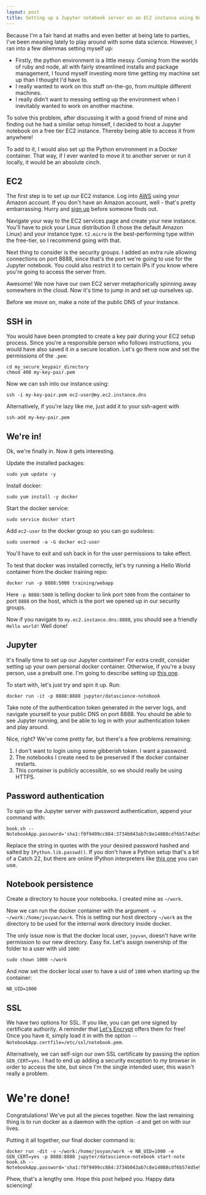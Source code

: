 ```yaml
---
layout: post
title: Setting up a Jupyter notebook server on an EC2 instance using Docker
---
```


Because I'm a fair hand at maths and even better at being late to parties, I've been meaning lately to play around with some data science. However, I ran into a few dilemmas setting myself up:

* Firstly, the python environment is a little messy. Coming from the worlds of ruby and node, all with fairly streamlined installs and package management, I found myself investing more time getting my machine set up than I thought I'd have to.
* I really wanted to work on this stuff on-the-go, from multiple different machines.
* I really didn't want to messing setting up the environment when I inevitably wanted to work on another machine.

To solve this problem, after discussing it with a good friend of mine and finding out he had a similar setup himself, I decided to host a Jupyter notebook on a free tier EC2 instance. Thereby being able to access it from anywhere!

To add to it, I would also set up the Python environment in a Docker container. That way, if I ever wanted to move it to another server or run it locally, it would be an absolute cinch.

## EC2

The first step is to set up our EC2 instance. Log into [AWS](https://aws.amazon.com/) using your Amazon account. If you don't have an Amazon account, well - that's pretty embarrassing. Hurry and [sign up](https://www.amazon.com.au/) before someone finds out.

Navigate your way to the EC2 services page and create your new instance. You'll have to pick your Linux distribution (I chose the default Amazon Linux) and your instance type. `t2.micro` is the best-performing type within the free-tier, so I recommend going with that.

Next thing to consider is the security groups.
I added an extra rule allowing connections on port 8888, since that's the port we're going to use for the Jupyter notebook. You could also restrict it to certain IPs if you know where you're going to access the server from.

Awesome! We now have our own EC2 server metaphorically spinning away somewhere in the cloud. Now it's time to jump in and set up ourselves up.

Before we move on, make a note of the public DNS of your instance.

## SSH in

You would have been prompted to create a key pair during your EC2 setup process. Since you're a responsible person who follows instructions, you would have also saved it in a secure location. Let's go there now and set the permissions of the `.pem`:

```
cd my_secure_keypair_directory
chmod 400 my-key-pair.pem
```

Now we can ssh into our instance using:

```
ssh -i my-key-pair.pem ec2-user@my.ec2.instance.dns
```

Alternatively, if you're lazy like me, just add it to your ssh-agent with

```
ssh-add my-key-pair.pem
```

## We're in!

Ok, we're finally in. Now it gets interesting.

Update the installed packages:
```
sudo yum update -y
```

Install docker:
```
sudo yum install -y docker
```

Start the docker service:
```
sudo service docker start
```

Add `ec2-user` to the docker group so you can go sudoless:

```
sudo usermod -a -G docker ec2-user
```

You'll have to exit and ssh back in for the user permissions to take effect.

To test that docker was installed correctly, let's try running a Hello World container from the docker training repo:

```
docker run -p 8888:5000 training/webapp
```

Here `-p 8888:5000` is telling docker to link port `5000` from the container to port `8888` on the host, which is the port we opened up in our security groups.

Now if you navigate to `my.ec2.instance.dns:8888`, you should see a friendly `Hello world!` Well done!


## Jupyter
It's finally time to set up our Jupyter container! For extra credit, consider setting up your own personal docker container. Otherwise, if you're a busy person, use a prebuilt one. I'm going to describe setting up [this one](https://hub.docker.com/r/jupyter/datascience-notebook/).

To start with, let's just try and spin it up. Run:

```
docker run -it -p 8888:8888 jupyter/datascience-notebook
```

Take note of the authentication token generated in the server logs, and navigate yourself to your public DNS on port 8888. You should be able to see Jupyter running, and be able to log in with your authentication token and play around.

Nice, right? We've come pretty far, but there's a few problems remaining:

1. I don't want to login using some gibberish token. I want a password.
2. The notebooks I create need to be preserved if the docker container restarts.
3. This container is publicly accessible, so we should really be using HTTPS.

## Password authentication
To spin up the Jupyter server with password authentication, append your command with:
```start-note
book.sh --NotebookApp.password='sha1:f0f9499cc884:3734b043ab7c8e14088cdf6b574d5e9ce6e30fc0'
```
Replace the string in quotes with the your desired password hashed and salted by `IPython.lib.passwd()`. If you don't have a Python setup that's a bit of a Catch 22, but there are online IPython interpreters like [this one](https://www.pythonanywhere.com/try-ipython/) you can use.

## Notebook persistence

Create a directory to house your notebooks. I created mine as `~/work`.

Now we can run the docker container with the argument `-v ~/work:/home/jovyan/work`. This is setting our host directory `~/work` as the directory to be used for the internal work directory inside docker.

The only issue now is that the docker local user, `joyvan`, doesn't have write permission to our new directory. Easy fix. Let's assign ownership of the folder to a user with uid `1000`:

```
sudo chown 1000 ~/work
```

And now set the docker local user to have a uid of `1000` when starting up the container:

```
NB_UID=1000
```

## SSL

We have two options for SSL. If you like, you can get one signed by certificate authority. A reminder that [Let's Encrypt](https://letsencrypt.org/) offers them for free! Once you have it, simply load it in with the option `--NotebookApp.certfile=/etc/ssl/notebook.pem`.

Alternatively, we can self-sign our own SSL certificate by passing the option `GEN_CERT=yes`. I had to end up adding a security exception to my browser in order to access the site, but since I'm the single intended user, this wasn't really a problem.

# We're done!

Congratulations! We've put all the pieces together. Now the last remaining thing is to run docker as a daemon with the option `-d` and get on with our lives.

Putting it all together, our final docker command is:

```
docker run -dit -v ~/work:/home/jovyan/work -e NB_UID=1000 -e GEN_CERT=yes -p 8888:8888 jupyter/datascience-notebook start-note
book.sh --NotebookApp.password='sha1:f0f9499cc884:3734b043ab7c8e14088cdf6b574d5e9ce6e30fc0'
```

Phew, that's a lengthy one. Hope this post helped you. Happy data sciencing!
